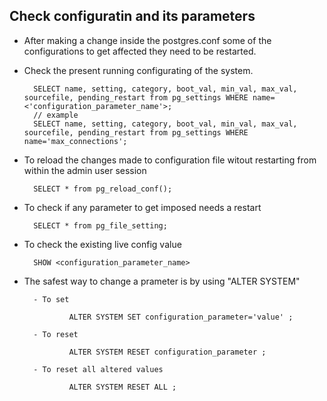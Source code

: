 ## Check configuratin and its parameters
- After making a change inside the postgres.conf some of the configurations to get affected they need to be restarted. 

- Check the present running configurating of the system. 

        SELECT name, setting, category, boot_val, min_val, max_val, sourcefile, pending_restart from pg_settings WHERE name=<'configuration_parameter_name'>;
        // example
        SELECT name, setting, category, boot_val, min_val, max_val, sourcefile, pending_restart from pg_settings WHERE name='max_connections';

- To reload the changes made to configuration file witout restarting from within the admin user session

        SELECT * from pg_reload_conf();

- To check if any parameter to get imposed needs a restart

        SELECT * from pg_file_setting;

- To check the existing live config value

        SHOW <configuration_parameter_name>

- The safest way to change a prameter is by using  "ALTER SYSTEM"
        
        - To set 
        
                ALTER SYSTEM SET configuration_parameter='value' ;

        - To reset 

                ALTER SYSTEM RESET configuration_parameter ;

        - To reset all altered values

                ALTER SYSTEM RESET ALL ;

